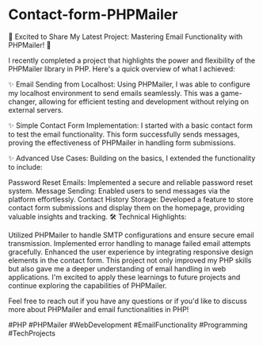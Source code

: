 # Contact-form-PHPMailer

🚀 Excited to Share My Latest Project: Mastering Email Functionality with PHPMailer! 🚀

I recently completed a project that highlights the power and flexibility of the PHPMailer library in PHP. Here's a quick overview of what I achieved:

✨ Email Sending from Localhost:
Using PHPMailer, I was able to configure my localhost environment to send emails seamlessly. This was a game-changer, allowing for efficient testing and development without relying on external servers.

✨ Simple Contact Form Implementation:
I started with a basic contact form to test the email functionality. This form successfully sends messages, proving the effectiveness of PHPMailer in handling form submissions.

✨ Advanced Use Cases:
Building on the basics, I extended the functionality to include:

Password Reset Emails: Implemented a secure and reliable password reset system.
Message Sending: Enabled users to send messages via the platform effortlessly.
Contact History Storage: Developed a feature to store contact form submissions and display them on the homepage, providing valuable insights and tracking.
🛠 Technical Highlights:

Utilized PHPMailer to handle SMTP configurations and ensure secure email transmission.
Implemented error handling to manage failed email attempts gracefully.
Enhanced the user experience by integrating responsive design elements in the contact form.
This project not only improved my PHP skills but also gave me a deeper understanding of email handling in web applications. I'm excited to apply these learnings to future projects and continue exploring the capabilities of PHPMailer.

Feel free to reach out if you have any questions or if you'd like to discuss more about PHPMailer and email functionalities in PHP!

#PHP #PHPMailer #WebDevelopment #EmailFunctionality #Programming #TechProjects
